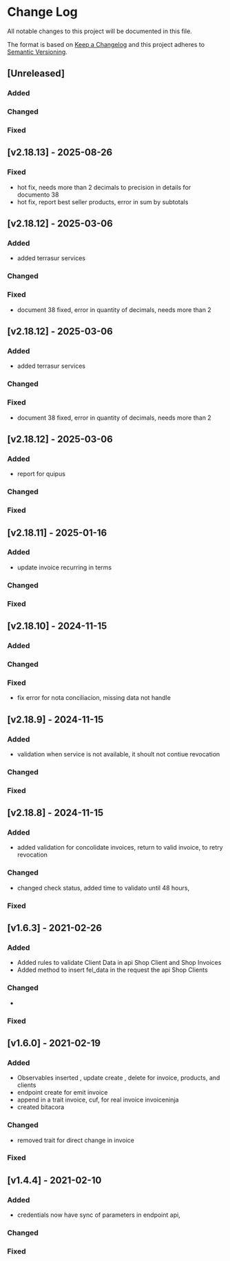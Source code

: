 
# Change Log
All notable changes to this project will be documented in this file.
 
The format is based on [Keep a Changelog](http://keepachangelog.com/)
and this project adheres to [Semantic Versioning](http://semver.org/).
 
## [Unreleased] 
  
### Added
### Changed 
### Fixed

## [v2.18.13] - 2025-08-26
  
### Fixed
- hot fix, needs more than 2 decimals to precision in details for documento 38 
- hot fix, report best seller products, error in sum by subtotals


## [v2.18.12] - 2025-03-06
  
### Added
- added terrasur services
### Changed 
### Fixed
- document 38 fixed, error in quantity of decimals, needs more than 2

## [v2.18.12] - 2025-03-06
  
### Added
- added terrasur services
### Changed 
### Fixed
- document 38 fixed, error in quantity of decimals, needs more than 2

## [v2.18.12] - 2025-03-06
  
### Added
- report for quipus
### Changed 
### Fixed

## [v2.18.11] - 2025-01-16
  
### Added
- update invoice recurring in terms
### Changed 
### Fixed

## [v2.18.10] - 2024-11-15
  
### Added
### Changed 
### Fixed
- fix error for nota conciliacion, missing data not handle

## [v2.18.9] - 2024-11-15
  
### Added
- validation when service is not available, it shoult not contiue revocation
### Changed 
### Fixed


## [v2.18.8] - 2024-11-15
 
### Added
- added validation for concolidate invoices, return to valid invoice, to retry revocation
### Changed
- changed check status, added time to validato until 48 hours,
### Fixed
 

 ## [v1.6.3] - 2021-02-26
  
### Added
- Added rules to validate Client Data in api Shop Client and Shop Invoices
- Added method to insert fel_data in the request the api Shop Clients
### Changed
- 
### Fixed
## [v1.6.0] - 2021-02-19
  
### Added
- Observables inserted , update create , delete for invoice, products, and clients
- endpoint create for emit invoice
- append in a trait invoice, cuf, for real invoice invoiceninja
- created bitacora

### Changed
- removed trait for direct change in invoice
### Fixed
 

 ## [v1.4.4] - 2021-02-10
  
### Added
- credentials now have sync of parameters in endpoint api,

### Changed

### Fixed
 

